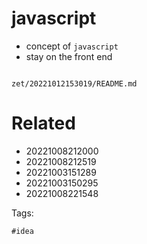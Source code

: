 # javascript

- concept of `javascript`
- stay on the front end

```
```

` zet/20221012153019/README.md `

# Related

- 20221008212000
- 20221008212519
- 20221003151289
- 20221003150295
- 20221008221548

Tags:

    #idea
